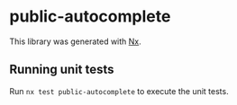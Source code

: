 # public-autocomplete

This library was generated with [Nx](https://nx.dev).

## Running unit tests

Run `nx test public-autocomplete` to execute the unit tests.
